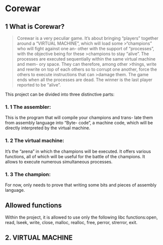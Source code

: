 Corewar
=====
## 1 What is Corewar?

>Corewar is a very peculiar game. It’s about bringing “players” together around a “VIRTUAL MACHINE”, which will load some >“champions” who will fight against one an- other with the support of “processes”, with the objective being for these >champions to stay “alive”.
>The processes are executed sequentially within the same virtual machine and mem- ory space. They can therefore, among other >things, write and rewrite on top of each others so to corrupt one another, force the others to execute instructions that can >damage them.
>The game ends when all the processes are dead. The winner is the last player reported to be “alive”.


This project can be divided into three distinctive parts:

### 1. 1 The assembler:
This is the program that will compile your champions and trans- late them from assembly language into “Byte- code”, a machine code, which will be directly interpreted by the virtual machine.
### 1. 2 The virtual machine:
It’s the “arena” in which the champions will be executed. It offers various functions, all of which will be useful for the battle of the champions. It allows to execute numerous simultaneous processes.
### 1. 3 The champion:
For now, only needs to prove that writing some bits and pieces of assembly language.

## Allowed functions
Within the project, it is allowed to use only the following libc functions:open, read, lseek, write, close, malloc, realloc, free, perror, strerror, exit.

## 2. VIRTUAL MACHINE
